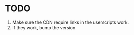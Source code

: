 # TODO

1. Make sure the CDN require links in the userscripts work.
2. If they work, bump the version.